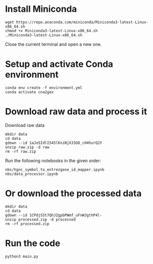 # Install Miniconda

```
wget https://repo.anaconda.com/miniconda/Miniconda3-latest-Linux-x86_64.sh
chmod +x Miniconda3-latest-Linux-x86_64.sh
./Miniconda3-latest-Linux-x86_64.sh
```

Close the current terminal and open a new one.

# Setup and activate Conda environment

```
conda env create -f environment.yml
conda activate cna2gex
```

# Download raw data and process it

Download raw data
```
mkdir data
cd data
gdown --id 1aJo5IdlI545lKniNjX33GD_cH4hurQ2Y
unzip raw.zip -d raw
rm -rf raw.zip
```

Run the following notebooks in the given order:

```
nbs/hgnc_symbol_to_entrezgene_id_mapper.ipynb
nbs/data_processor.ipynb
```

# Or download the processed data

```
mkdir data
cd data
gdown --id 1CPdjSSt7QhJZgpbPWmf_uFnWJgthP4l-
unzip processed.zip -d processed
rm -rf processed.zip
```

# Run the code

```
python3 main.py
```
